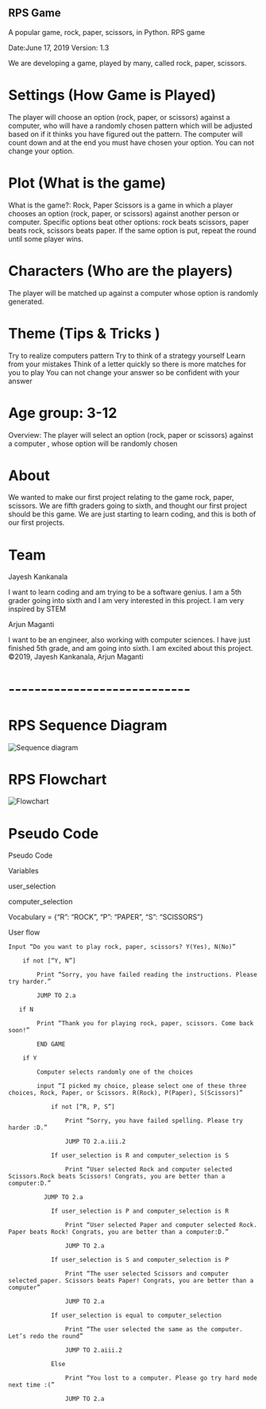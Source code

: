 ## RPS Game
A popular game, rock, paper, scissors, in Python.
RPS game 

Date:June 17, 2019
Version: 1.3


We are developing a game, played by many, called rock, paper, scissors.
# Settings (How Game is Played)
The player will choose an option (rock, paper, or scissors) against a computer, who will have a randomly chosen pattern which will be adjusted based on if it thinks you have figured out the pattern. The computer will count down and at the end you must have chosen your option. You can not change your option.

# Plot (What is the game)
What is the game?: Rock, Paper Scissors is a game in which a player chooses an option (rock, paper, or scissors) against another person or computer. Specific options beat other options: rock beats scissors, paper beats rock, scissors beats paper. If the same option is put, repeat the round until some player wins.

# Characters (Who are the players)
The player will be matched up against a computer whose option is randomly generated.


# Theme (Tips & Tricks )
Try to realize computers pattern 
Try to think of a strategy yourself
Learn from your mistakes
Think of a letter quickly so there is more matches for you to play
You can not change your answer so be confident with your answer






# Age group: 3-12
Overview: The player will select an option (rock, paper or scissors) against a computer , whose option will be randomly chosen






# About
We wanted to make our first project relating to the game rock, paper, scissors. We are fifth graders going to sixth, and thought our first project should be this game. We are just starting to learn coding, and this is both of our first projects.


# Team
Jayesh Kankanala

I want to learn coding and am trying to be a software genius.
I am a 5th grader going into sixth and I am very interested in this project.
I am very inspired by STEM

Arjun Maganti

I want to be an engineer, also working with computer sciences.
I have just finished 5th grade, and am going into sixth.
I am excited about this project.
©2019, Jayesh Kankanala, Arjun Maganti


# ----------------------------

# RPS Sequence Diagram

![Sequence diagram](/mermaid-diagram-20190611183727.svg)

# RPS Flowchart

![Flowchart](/mermaid-diagram-20190611182327.svg)

# Pseudo Code

 Pseudo Code

Variables

user_selection

computer_selection

Vocabulary = {“R”: “ROCK”, “P”: “PAPER”, “S”: “SCISSORS”}

User flow

    Input “Do you want to play rock, paper, scissors? Y(Yes), N(No)”

        if not [“Y, N”] 

            Print “Sorry, you have failed reading the instructions. Please try harder.”

            JUMP TO 2.a
       
       if N 
            
            Print “Thank you for playing rock, paper, scissors. Come back soon!”
            
            END GAME
        
        if Y
            
            Computer selects randomly one of the choices
            
            input “I picked my choice, please select one of these three choices, Rock, Paper, or Scissors. R(Rock), P(Paper), S(Scissors)”
                
                if not [“R, P, S”] 
              
                    Print “Sorry, you have failed spelling. Please try harder :D.”
              
                    JUMP TO 2.a.iii.2
                
                If user_selection is R and computer_selection is S
                    
                    Print “User selected Rock and computer selected Scissors.Rock beats Scissors! Congrats, you are better than a computer:D.”
              
              JUMP TO 2.a
         
                If user_selection is P and computer_selection is R
              
                    Print “User selected Paper and computer selected Rock. Paper beats Rock! Congrats, you are better than a computer:D.”
              
                    JUMP TO 2.a
          
                If user_selection is S and computer_selection is P
                    
                    Print “The user selected Scissors and computer selected paper. Scissors beats Paper! Congrats, you are better than a computer”
              
                    JUMP TO 2.a
          
                If user_selection is equal to computer_selection
                    
                    Print “The user selected the same as the computer. Let’s redo the round”
              
                    JUMP TO 2.aiii.2
                
                Else  
                    
                    Print “You lost to a computer. Please go try hard mode next time :(” 
                    
                    JUMP TO 2.a





